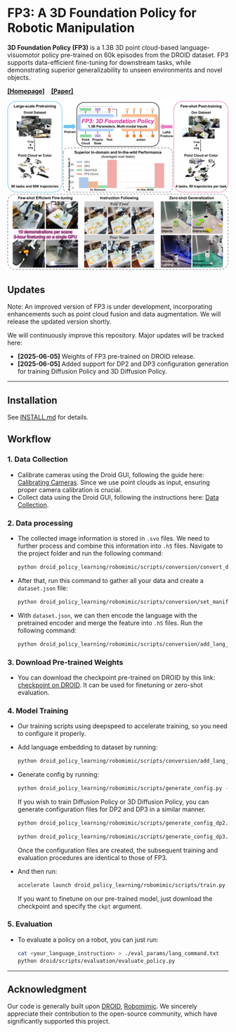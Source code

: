 # FP3: A 3D Foundation Policy for Robotic Manipulation

 **3D Foundation Policy (FP3)** is a 1.3B 3D point cloud-based language-visuomotor policy pre-trained on 60k episodes from the DROID dataset. FP3 supports data-efficient fine-tuning for downstream tasks, while demonstrating superior generalizability to unseen environments and novel objects.

[**[Homepage]**](https://3d-foundation-policy.github.io/) &ensp; [**[Paper]**](https://arxiv.org/pdf/2503.08950)

![](assets/concept.jpg)


## Updates

Note: An improved version of FP3 is under development, incorporating enhancements such as point cloud fusion and data augmentation. We will release the updated version shortly.

We will continuously improve this repository. Major updates will be tracked here:
- **[2025-06-05]** Weights of FP3 pre-trained on DROID release.
- **[2025-06-05]** Added support for DP2 and DP3 configuration generation for training Diffusion Policy and 3D Diffusion Policy.

---------
## Installation

See [INSTALL.md](INSTALL.md) for details.

## Workflow

### 1. Data Collection
- Calibrate cameras using the Droid GUI, following the guide here: [Calibrating Cameras](https://droid-dataset.github.io/droid/example-workflows/calibrating-cameras.html). Since we use point clouds as input, ensuring proper camera calibration is crucial.
- Collect data using the Droid GUI, following the instructions here: [Data Collection](https://droid-dataset.github.io/droid/example-workflows/data-collection.html).

### 2. Data processing
- The collected image information is stored in `.svo` files. We need to further process and combine this information into `.h5` files. Navigate to the project folder and run the following command:
  ```bash
  python droid_policy_learning/robomimic/scripts/conversion/convert_droid.py --folder <your_data_folder>
  ```

- After that, run this command to gather all your data and create a `dataset.json` file:
  ```bash
  python droid_policy_learning/robomimic/scripts/conversion/set_manifest_file.py --folder <your_data_folder> --lang <language_insruction>
  ```

- With `dataset.json`, we can then encode the language with the pretrained encoder and merge the feature into `.h5` files. Run the following command:
  ```bash
  python droid_policy_learning/robomimic/scripts/conversion/add_lang_to_converted_data.py --manifest_file droid_policy_learning/dataset.json
  ```

### 3. Download Pre-trained Weights
- You can download the checkpoint pre-trained on DROID by this link: [checkpoint on DROID](https://drive.google.com/file/d/1fx0zYPF-q9BM5bAWcPdG64PTh3Kssir9/view?usp=sharing). It can be used for finetuning or zero-shot evaluation. 

### 4. Model Training
- Our training scripts using deepspeed to accelerate training, so you need to configure it properly.

- Add language embedding to dataset by running:
  ```bash
  python droid_policy_learning/robomimic/scripts/conversion/add_lang_to_converted_data.py --manifest_file droid_policy_learning/dataset.json
  ```

- Generate config by running:
  ```bash
  python droid_policy_learning/robomimic/scripts/generate_config.py --dataset <your manifest file> --exp <experiment name>
  ```
  If you wish to train Diffusion Policy or 3D Diffusion Policy, you can generate configuration files for DP2 and DP3 in a similar manner.
  ```bash
  python droid_policy_learning/robomimic/scripts/generate_config_dp2.py --dataset <your manifest file> --exp <experiment name>
  ```
  ```bash
  python droid_policy_learning/robomimic/scripts/generate_config_dp3.py --dataset <your manifest file> --exp <experiment name>
  ```
  Once the configuration files are created, the subsequent training and evaluation procedures are identical to those of FP3.



- And then run:
  ```bash
  accelerate launch droid_policy_learning/robomimic/scripts/train.py --config <config path> --ckpt <ckpt_path>
  ``` 

  If you want to finetune on our pre-trained model, just download the checkpoint and specify the `ckpt` argument. 

### 5. Evaluation
- To evaluate a policy on a robot, you can just run:
  ```bash
  cat <your_language_instruction> > ./eval_params/lang_command.txt
  python droid/scripts/evaluation/evaluate_policy.py
  ```

---------

## Acknowledgment
Our code is generally built upon [DROID](https://github.com/droid-dataset/droid), [Robomimic](https://github.com/ARISE-Initiative/robomimic). We sincerely appreciate their contribution to the open-source community, which have significantly supported this project.  
